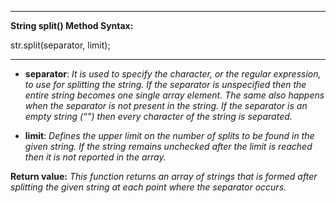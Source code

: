 --------------------------

**String split() Method Syntax:**

str.split(separator, limit);

--------------------------

- **separator**: _It is used to specify the character, or the regular expression, to use for splitting the string. If the separator is unspecified then the entire string becomes one single array element. The same also happens when the separator is not present in the string. If the separator is an empty string (“”) then every character of the string is separated._

  
- **limit**: _Defines the upper limit on the number of splits to be found in the given string. If the string remains unchecked after the limit is reached then it is not reported in the array._
  
**Return value:**
_This function returns an array of strings that is formed after splitting the given string at each point where the separator occurs._ 